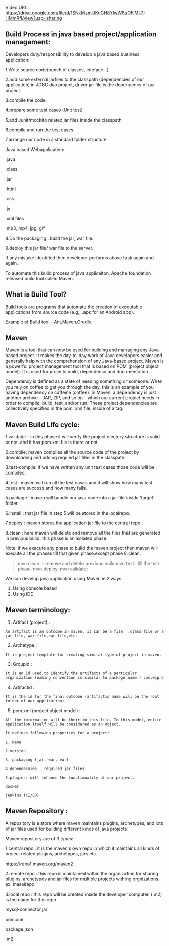 Video URL : https://drive.google.com/file/d/1SNkMzmiJKqGH8YIwW8aOFlMU1-HMmRfI/view?usp=sharing



## Build Process in java based project/application management:

Developers duty/responsibility to develop a java based business application:

1.Write source code(bunch of classes, inteface...) 

2.add some external  jarfiles to the classpath (dependencies of our application)
in JDBC dao project, driver jar file is the dependency of our project.

3.compile the code.

4.prepare some test cases (Unit test) 

5.add Junit/mockito related jar files inside the classpath

6.compile and run the test cases.

7.arrange our code in a standard folder structure

Java based Webapplication:

.java

.class

.jar

.html

.css

.js

.xml files

.mp3, mp4, jpg, gif 

8.Do the packaging : build the jar, war file. 

9.deploy this jar file/ war file to the server.


If any mistake identified then developer performs above task again and again.

To automate this build process of java applicaiton, Apache foundation released build tool called Maven.

## What is Build Tool?

Build tools are programs that automate the creation of executable applications from
source code (e.g., .apk for an Android app).

Example of Build tool - Ant,Maven,Gradle.

## Maven

Maven is a tool that can now be used for building and managing any Java-based project. It makes the day-to-day
work of Java developers easier and generally help with the comprehension of any Java-based project.
Maven is a powerful project management tool that is based on POM (project object model). It is used for projects
build, dependency and documentation.

Dependency is defined as a state of needing something or someone.
When you rely on coffee to get you through the day, this is an example of you having dependency on caffeine
(coffee).
In Maven, a dependency is just another archive—JAR, ZIP, and so on—which our current project needs in order
to compile, build, test, and/or run. These project dependencies are collectively specified in the pom. xml file,
inside of a <dependencies> tag.


## Maven Build Life cycle:
  
  1.validate: - in this phase it will verify the project diectory structure is valid or not. and it has pom.xml file is there or not.

  2.compile: maven compiles all the source code of the project by downloading and adding requied jar files in the classpath.

  3.test-compile: if we have written any unit test cases those code will be compiled.

  4.test : maven will run all the test cases and it will show how many test cases are success and how many fails.

  5.package : maven will bundle our java code into a jar file inside 'target' folder.

  6.install : that jar file in step 5 will be stored in the localrepo.

  7.deploy : maven stores the application jar file to the central repo.

  8.clean : here maven will delete and remove all the files that are generated in previous build. this phase is an isolated phase.
  
  Note: if we execute any phase to build the maven project then maven will execute all the phases till that given phase.except phase 8.clean.
 
  >mvn clean   :- remove and delete previous build
  >mvn test   : till the test phase.
  >mvn deploy: 
  >mvn validate:
  
  
  We can develop java application using Maven in 2 ways:
  
  1. Using console based
  2. Using IDE
  
  ## Maven terminology:

  1. Artifact (project) :

    An artifact is an outcome in maven, it can be a file, .class file or a jar file, war file,ear file,etc.

  2. Archetype :

    It is project template for creating similar type of project in maven.

  3. Groupid : 

    It is an Id used to identify the artifacts of a perticular organization (naming convention is similar to package name.) com.wipro
  
  4. Artifactid : 
    
    It is the id for the final outcome (artifactid name will be the root folder of our application)

  5. pom.xml (project object model) :
    
    All the information will be their in this file. In this model, entire application itself will be considered as an object.

    It defines following properties for a project:

    1. Name

    2.version

    3. packaging (jar, war, ear)

    4.dependecnies : required jar files.

    5.plugins: will inhance the functionality of our project.

    docker

    jenkins (CI/CD)
  
  ## Maven Repository :
  
  A repository is a store where maven maintains plugins, archetypes, and lots of jar files used for building different kinds of java projects.

  Maven repository are of 3 types:
  
  1.central repo : it is the maven's own repo in which it maintains all kinds of project related plugins, archetypes, jars etc.

  https://repo1.maven.org/maven2

  2.remote repo : this repo is maintained within the organization for sharing plugins, archetypes and jar files for multiple projects withing orgnizations. ex: masairepo

  3.local repo : this repo will be created inside the developer computer.  (.m2) is the name for this repo.

  mysql-connector.jar 

  pom.xml

  package.json

  .m2 
  
  
  
